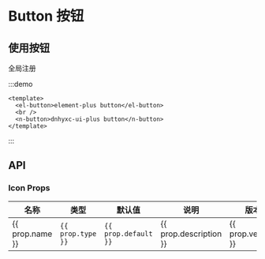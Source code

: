 # Button 按钮

## 使用按钮

全局注册

:::demo

```vue
<template>
  <el-button>element-plus button</el-button>
  <br />
  <n-button>dnhyxc-ui-plus button</n-button>
</template>
```

:::

## API

### Icon Props

<script>
const iconProps = [
  {
    name: 'size',
    type: 'number | string',
    default: '16',
    description: '图标大小',
    version: '-'
  },
  {
    name: 'color',
    type: 'string',
    default: '#000',
    description: '图标颜色',
    version: '-'
  }
];
</script>

<table>
  <thead>
    <tr>
      <th style="width: 1000px">名称</th>
      <th style="width: 1000px">类型</th>
      <th style="width: 1000px">默认值</th>
      <th style="width: 1000px">说明</th>
      <th style="width: 1000px">版本</th>
    </tr>
  </thead>
  <tbody>
    <tr v-for="prop in iconProps" :key="prop.name">
      <td>{{ prop.name }}</td>
      <td>
        <code>{{ prop.type }}</code>
      </td>
      <td>
        <code>{{ prop.default }}</code>
      </td>
      <td>{{ prop.description }}</td>
      <td>{{ prop.version }}</td>
    </tr>
  </tbody>
</table>
